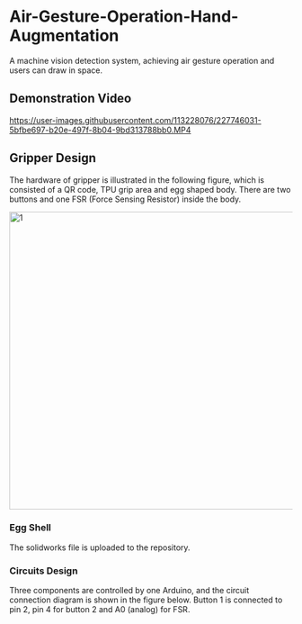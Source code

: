 # Air-Gesture-Operation-Hand-Augmentation
A machine vision detection system, achieving air gesture operation  and users can draw in space.

## Demonstration Video
https://user-images.githubusercontent.com/113228076/227746031-5bfbe697-b20e-497f-8b04-9bd313788bb0.MP4

## Gripper Design
The hardware of gripper is illustrated in the following figure, which is consisted of a QR code, TPU grip area and egg shaped body. There are two buttons and one FSR (Force Sensing Resistor) inside the body.

<img width="529" alt="1" src="https://user-images.githubusercontent.com/113228076/227746198-cb4c3480-7069-48e8-8861-90602ec7bd3a.png">

### Egg Shell
The solidworks file is uploaded to the repository.

### Circuits Design
Three components are controlled by one Arduino, and the circuit connection diagram is shown in the figure below. Button 1 is connected to pin 2, pin 4 for button 2 and A0 (analog) for FSR.
